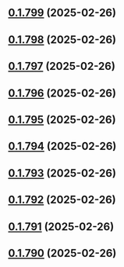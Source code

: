 ## [0.1.799](https://github.com/binary-braids/terraform-oracle/compare/v0.1.798...v0.1.799) (2025-02-26)



## [0.1.798](https://github.com/binary-braids/terraform-oracle/compare/v0.1.797...v0.1.798) (2025-02-26)



## [0.1.797](https://github.com/binary-braids/terraform-oracle/compare/v0.1.796...v0.1.797) (2025-02-26)



## [0.1.796](https://github.com/binary-braids/terraform-oracle/compare/v0.1.795...v0.1.796) (2025-02-26)



## [0.1.795](https://github.com/binary-braids/terraform-oracle/compare/v0.1.794...v0.1.795) (2025-02-26)



## [0.1.794](https://github.com/binary-braids/terraform-oracle/compare/v0.1.793...v0.1.794) (2025-02-26)



## [0.1.793](https://github.com/binary-braids/terraform-oracle/compare/v0.1.792...v0.1.793) (2025-02-26)



## [0.1.792](https://github.com/binary-braids/terraform-oracle/compare/v0.1.791...v0.1.792) (2025-02-26)



## [0.1.791](https://github.com/binary-braids/terraform-oracle/compare/v0.1.790...v0.1.791) (2025-02-26)



## [0.1.790](https://github.com/binary-braids/terraform-oracle/compare/v0.1.789...v0.1.790) (2025-02-26)



